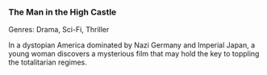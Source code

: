 ### The Man in the High Castle

Genres: Drama, Sci-Fi, Thriller

In a dystopian America dominated by Nazi Germany and Imperial Japan, a young woman discovers a mysterious film that may hold the key to toppling the totalitarian regimes.


